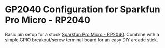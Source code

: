 # GP2040 Configuration for Sparkfun Pro Micro - RP2040

Basic pin setup for a stock [Sparkfun Pro Micro - RP2040](https://www.sparkfun.com/products/18288).
Combine with a simple GPIO breakout/screw terminal board for an easy DIY arcade stick.
